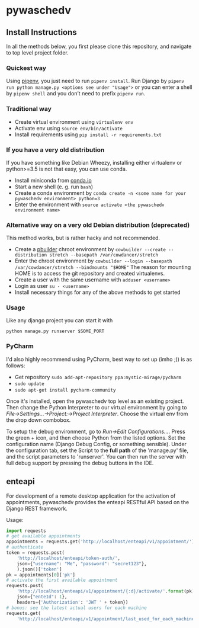 # pywaschedv

## Install Instructions

In all the methods below, you first please clone this repository, and navigate
to top level project folder.

### Quickest way

Using [pipenv](https://docs.pipenv.org/install/), you just need to run
`pipenv install`.
Run Django by `pipenv run python manage.py <options see under "Usage">` or you
can enter a shell by `pipenv shell` and you don’t need to prefix `pipenv run`.

### Traditional way

 - Create virtual environment using `virtualenv env`
 - Activate env using `source env/bin/activate`
 - Install requirements using `pip install -r requirements.txt`

### If you have a very old distribution

If you have something like Debian Wheezy, installing either virtualenv or
python>=3.5 is not that easy, you can use conda.

 - Install miniconda from [conda.io](https://conda.io/miniconda.html)
 - Start a new shell (e. g. run `bash`)
 - Create a conda environment by
   `conda create -n <some name for your pywaschedv environment> python=3`
 - Enter the environment with `source activate <the pywaschedv environment name>`

### Alternative way on a very old Debian distribution (deprecated)

This method works, but is rather hacky and not recommended.

 - Create a [pbuilder](https://wiki.ubuntu.com/PbuilderHowto) chroot
   environment by
   `cowbuilder --create --distribution stretch --basepath /var/cowdancer/stretch`
 - Enter the chroot environment by
   `cowbuilder --login --basepath /var/cowdancer/stretch --bindmounts "$HOME"`
   The reason for mounting HOME is to access the git repository and created
   virtualenvs.
 - Create a user with the same username with `adduser <username>`
 - Login as user `su - <username>`
 - Install necessary things for any of the above methods to get started
 
 ### Usage
 
 Like any django project you can start it with
 
 ```
 python manage.py runserver $SOME_PORT
 ```
 
 ### PyCharm
 I'd also highly recommend using PyCharm, best way to set up (imho ;)) is as follows:
 - Get repository `sudo add-apt-repository ppa:mystic-mirage/pycharm`
 - `sudo update`
 - `sudo apt-get install pycharm-community`
 
 Once it's installed, open the pywaschedv top level as an existing project. Then change the Python Interpreter to our virtual environment by going to *File->Settings...->Project:->Project Interpreter*. Choose the virtual env from the drop down combobox.
 
 To setup the debug environment, go to *Run->Edit Configurations...*. Press the green + icon, and then choose Python from the listed options. Set the configuration name (Django Debug Config, or something sensible). Under the configuration tab, set the Script to the **full path** of the 'manage.py' file, and the script parameters to 'runserver'. You can then run the server with full debug support by pressing the debug buttons in the IDE. 

## enteapi

For development of a remote desktop application for the activation of
appointments, pywaschedv provides the enteapi RESTful API based on the
Django REST framework.

Usage:

```python
import requests
# get available appointments
appointments = requests.get('http://localhost/enteapi/v1/appointment/').json()
# authenticate
token = requests.post(
    'http://localhost/enteapi/token-auth/',
    json={"username": "Me", "password": "secret123"},
    ).json()['token']
pk = appointments[0]['pk']
# activate the first available appointment
requests.post(
    'http://localhost/enteapi/v1/appointment/{:d}/activate/'.format(pk),
    json={"enteId": 1},
    headers={'Authorization': 'JWT ' + token})
# bonus: see the latest actual users for each machine
requests.get(
    'http://localhost/enteapi/v1/appointment/last_used_for_each_machine/')
```
